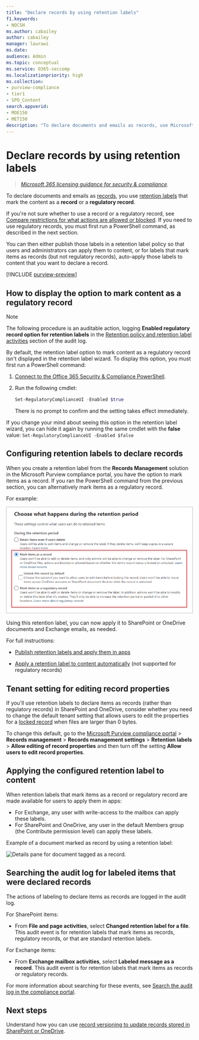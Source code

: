 ```yaml
---
title: "Declare records by using retention labels"
f1.keywords:
- NOCSH
ms.author: cabailey
author: cabailey
manager: laurawi
ms.date:
audience: Admin
ms.topic: conceptual
ms.service: O365-seccomp
ms.localizationpriority: high
ms.collection:
- purview-compliance
- tier1
- SPO_Content
search.appverid:
- MOE150
- MET150
description: "To declare documents and emails as records, use Microsoft 365 retention labels that mark items as a record or a regulatory record."
---
```


# Declare records by using retention labels

>*[Microsoft 365 licensing guidance for security & compliance](/office365/servicedescriptions/microsoft-365-service-descriptions/microsoft-365-tenantlevel-services-licensing-guidance/microsoft-365-security-compliance-licensing-guidance).*

To declare documents and emails as [records](records-management.md#records), you use [retention labels](retention.md#retention-labels) that mark the content as a **record** or a **regulatory record**.

If you're not sure whether to use a record or a regulatory record, see [Compare restrictions for what actions are allowed or blocked](records-management.md#compare-restrictions-for-what-actions-are-allowed-or-blocked). If you need to use regulatory records, you must first run a PowerShell command, as described in the next section.

You can then either publish those labels in a retention label policy so that users and administrators can apply them to content, or for labels that mark items as records (but not regulatory records), auto-apply those labels to content that you want to declare a record.

[!INCLUDE [purview-preview](../includes/purview-preview.md)]

## How to display the option to mark content as a regulatory record

> [!NOTE]
> The following procedure is an auditable action, logging **Enabled regulatory record option for retention labels** in the [Retention policy and retention label activities](audit-log-activities.md#retention-policy-and-retention-label-activities) section of the audit log.

By default, the retention label option to mark content as a regulatory record isn't displayed in the retention label wizard. To display this option, you must first run a PowerShell command:

1. [Connect to the Office 365 Security & Compliance PowerShell](/powershell/exchange/office-365-scc/connect-to-scc-powershell/connect-to-scc-powershell).

2. Run the following cmdlet:

    ```powershell
    Set-RegulatoryComplianceUI -Enabled $true
    ````

    There is no prompt to confirm and the setting takes effect immediately.

If you change your mind about seeing this option in the retention label wizard, you can hide it again by running the same cmdlet with the **false** value: `Set-RegulatoryComplianceUI -Enabled $false`

## Configuring retention labels to declare records

When you create a retention label from the **Records Management** solution in the Microsoft Purview compliance portal, you have the option to mark items as a record. If you ran the PowerShell command from the previous section, you can alternatively mark items as a regulatory record.

For example:

![Configure a retention label to mark content as a record or regulatory.](../media/declare-records.png)

Using this retention label, you can now apply it to SharePoint or OneDrive documents and Exchange emails, as needed.

For full instructions:

- [Publish retention labels and apply them in apps](create-apply-retention-labels.md)

- [Apply a retention label to content automatically](apply-retention-labels-automatically.md) (not supported for regulatory records)

## Tenant setting for editing record properties

If you'll use retention labels to declare items as records (rather than regulatory records) in SharePoint and OneDrive, consider whether you need to change the default tenant setting that allows users to edit the properties for a [locked record](record-versioning.md) when files are larger than 0 bytes.

To change this default, go to the [Microsoft Purview compliance portal](https://compliance.microsoft.com/) > **Records management** > **Records management settings** > **Retention labels** > **Allow editing of record properties** and then turn off the setting **Allow users to edit record properties**.

## Applying the configured retention label to content

When retention labels that mark items as a record or regulatory record are made available for users to apply them in apps:

- For Exchange, any user with write-access to the mailbox can apply these labels.
- For SharePoint and OneDrive, any user in the default Members group (the Contribute permission level) can apply these labels.

Example of a document marked as record by using a retention label:

![Details pane for document tagged as a record.](../media/recordversioning7.png)

## Searching the audit log for labeled items that were declared records

The actions of labeling to declare items as records are logged in the audit log.

For SharePoint items:
- From **File and page activities**, select **Changed retention label for a file**. This audit event is for retention labels that mark items as records, regulatory records, or that are standard retention labels.

For Exchange items:
- From **Exchange mailbox activities**, select **Labeled message as a record**. This audit event is for retention labels that mark items as records or regulatory records.

For more information about searching for these events, see [Search the audit log in the compliance portal](audit-log-activities.md#file-and-page-activities).

## Next steps

Understand how you can use [record versioning to update records stored in SharePoint or OneDrive](record-versioning.md).
